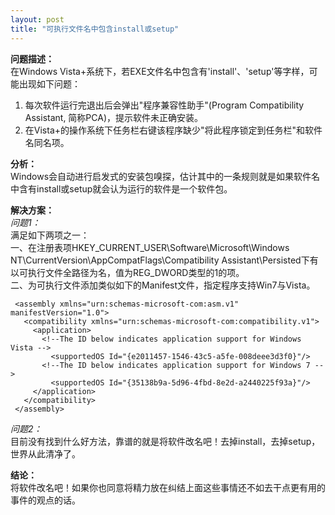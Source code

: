 ```yaml
---
layout: post
title: "可执行文件名中包含install或setup"
---
```


**问题描述：**    
在Windows Vista+系统下，若EXE文件名中包含有'install'、'setup'等字样，可能出现如下问题：  
1. 每次软件运行完退出后会弹出"程序兼容性助手"(Program Compatibility Assistant, 简称PCA)，提示软件未正确安装。  
2. 在Vista+的操作系统下任务栏右键该程序缺少"将此程序锁定到任务栏"和软件名同名项。  
  
**分析：**      
Windows会自动进行启发式的安装包嗅探，估计其中的一条规则就是如果软件名中含有install或setup就会认为运行的软件是一个软件包。    
  
**解决方案：**      
*问题1：*    
满足如下两项之一：  
一、在注册表项HKEY_CURRENT_USER\Software\Microsoft\Windows NT\CurrentVersion\AppCompatFlags\Compatibility Assistant\Persisted下有以可执行文件全路径为名，值为REG_DWORD类型的1的项。   
二、为可执行文件添加类似如下的Manifest文件，指定程序支持Win7与Vista。  
   <?xml version="1.0" encoding="UTF-8" standalone="yes"?> 
     <assembly xmlns="urn:schemas-microsoft-com:asm.v1" manifestVersion="1.0"> 
       <compatibility xmlns="urn:schemas-microsoft-com:compatibility.v1"> 
         <application> 
           <!--The ID below indicates application support for Windows Vista --> 
             <supportedOS Id="{e2011457-1546-43c5-a5fe-008deee3d3f0}"/> 
           <!--The ID below indicates application support for Windows 7 --> 
             <supportedOS Id="{35138b9a-5d96-4fbd-8e2d-a2440225f93a}"/> 
         </application> 
       </compatibility>
     </assembly>
*问题2：*    
目前没有找到什么好方法，靠谱的就是将软件改名吧！去掉install，去掉setup，世界从此清净了。    
  
**结论：**    
将软件改名吧！如果你也同意将精力放在纠结上面这些事情还不如去干点更有用的事件的观点的话。
